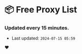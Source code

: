 # :package: Free Proxy List
### Updated every 15 minutes.

- Last updated: `2024-07-15 05:59`

:heart:
